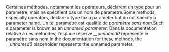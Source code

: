 <span data-ttu-id="5244e-101">Certaines méthodes, notamment les opérateurs, déclarent un type pour un paramètre, mais ne spécifient pas un nom de paramètre.</span><span class="sxs-lookup"><span data-stu-id="5244e-101">Some methods, especially operators, declare a type for a parameter but do not specify a parameter name.</span></span> <span data-ttu-id="5244e-102">Un tel paramètre est qualifié de *paramètre sans nom*.</span><span class="sxs-lookup"><span data-stu-id="5244e-102">Such a parameter is known as an *unnamed parameter*.</span></span> <span data-ttu-id="5244e-103">Dans la documentation relative à ces méthodes, l'espace réservé *__unnamed0* représente le paramètre sans nom.</span><span class="sxs-lookup"><span data-stu-id="5244e-103">In the documentation for these methods, the *__unnamed0* placeholder represents the unnamed parameter.</span></span>